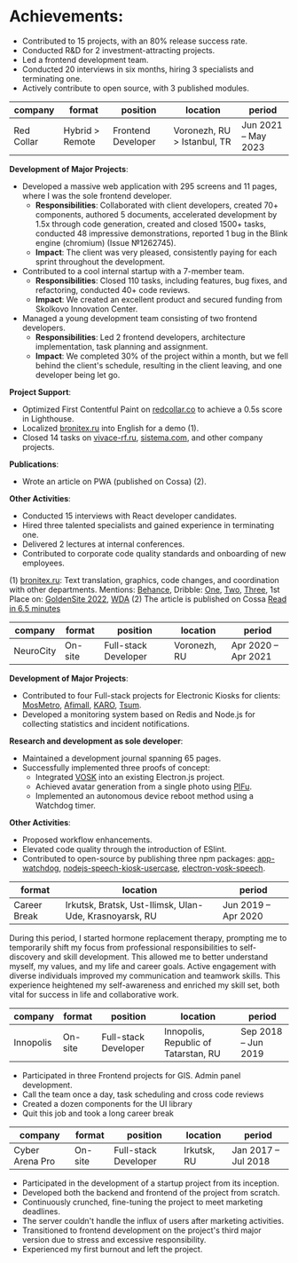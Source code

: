 # Achievements:
- Contributed to 15 projects, with an 80% release success rate.
- Conducted R&D for 2 investment-attracting projects.
- Led a frontend development team.
- Conducted 20 interviews in six months, hiring 3 specialists and terminating one.
- Actively contribute to open source, with 3 published modules.


| company  |  format | position  |  location |  period |
|---|---|---|---|---|
|  Red Collar | Hybrid > Remote  | Frontend Developer | Voronezh, RU > Istanbul, TR |  Jun 2021 – May 2023  |


**Development of Major Projects**:
- Developed a massive web application with 295 screens and 11 pages, where I was the sole frontend developer.
    - **Responsibilities**: Collaborated with client developers, created 70+ components, authored 5 documents,
      accelerated development by 1.5x through code generation, created and closed 1500+ tasks, conducted 48 impressive demonstrations,
      reported 1 bug in the Blink engine (chromium) (Issue №1262745).
    - **Impact**: The client was very pleased, consistently paying for each sprint throughout the development.
- Contributed to a cool internal startup with a 7-member team.
    - **Responsibilities**: Closed 110 tasks, including features, bug fixes, and refactoring, conducted 40+ code reviews.
    - **Impact**: We created an excellent product and secured funding from Skolkovo Innovation Center.
- Managed a young development team consisting of two frontend developers.
    - **Responsibilities**: Led 2 frontend developers, architecture implementation, task planning and assignment.
    - **Impact**: We completed 30% of the project within a month, but we fell behind the client's schedule, resulting in the client leaving, and one developer being let go.

**Project Support**:
- Optimized First Contentful Paint on [redcollar.co](https://redcollar.co/) to achieve a 0.5s score in Lighthouse.
- Localized [bronitex.ru](https://bronitex.ru/) into English for a demo (1).
- Closed 14 tasks on [vivace-rf.ru](https://vivace-rf.ru/), [sistema.com](https://sistema.com/), and other company projects.

**Publications**:
- Wrote an article on PWA (published on Cossa) (2).

**Other Activities**:
- Conducted 15 interviews with React developer candidates.
- Hired three talented specialists and gained experience in terminating one.
- Delivered 2 lectures at internal conferences.
- Contributed to corporate code quality standards and onboarding of new employees.

(1) [bronitex.ru](https://bronitex.ru/): Text translation, graphics, code changes, and coordination with other departments.
Mentions: [Behance](https://www.behance.net/gallery/169838265/Bronitex-Glove-Maker-with-Smartphone-Vibe?tracking_source=search_projects|bronitex), Dribble: [One](https://dribbble.com/shots/21665489-Down-to-a-Thread-Impeccable-3D-for-Glove-Maker-Bronitex), [Two](https://dribbble.com/shots/21503782-Bronitex-Flagship-Smartphone-Vibe-for-Work-Gloves-Store), [Three](https://dribbble.com/shots/21633308-Bronitex-Smooth-Store-to-Sell-Work-Gloves-Online), 1st Place on: [GoldenSite 2022](https://2022.goldensite.ru/work/best-design-company-services/9050/), [WDA](https://workspace.ru/awards/cases/korporativnyy-sayt-dlya-proizvoditelya-perchatok-bronitex/)
(2) The article is published on Cossa [Read in 6.5 minutes](https://www.cossa.ru/special/mobile/308554/)


| company  |  format | position  |  location |  period |
|---|---|---|---|---|
|  NeuroCity | On-site  | Full-stack Developer | Voronezh, RU  |  Apr 2020 – Apr 2021  |
 

**Development of Major Projects**:
- Contributed to four Full-stack projects for Electronic Kiosks for clients: [MosMetro](https://mosmetro.ru/), [Afimall](https://afimall.ru/), [KARO](https://karofilm.ru/), [Tsum](https://www.tsum.ru/).
- Developed a monitoring system based on Redis and Node.js for collecting statistics and incident notifications.

**Research and development as sole developer**:
- Maintained a development journal spanning 65 pages.
- Successfully implemented three proofs of concept:
    - Integrated [VOSK](https://alphacephei.com/vosk/) into an existing Electron.js project.
    - Achieved avatar generation from a single photo using [PIFu](https://shunsukesaito.github.io/PIFu/).
    - Implemented an autonomous device reboot method using a Watchdog timer.

**Other Activities**:
- Proposed workflow enhancements.
- Elevated code quality through the introduction of ESlint.
- Contributed to open-source by publishing three npm packages: [app-watchdog](https://www.npmjs.com/package/app-watchdog), [nodejs-speech-kiosk-usercase](https://www.npmjs.com/package/nodejs-speech-kiosk-usercase), [electron-vosk-speech](https://www.npmjs.com/package/electron-vosk-speech).


|   format | location |  period |
|---|---|---|
|  Career Break  | Irkutsk, Bratsk, Ust-Ilimsk, Ulan-Ude, Krasnoyarsk, RU  |  Jun 2019 – Apr 2020 |



During this period, I started hormone replacement therapy, prompting me to temporarily shift my focus from professional responsibilities to self-discovery and skill development. This allowed me to better understand myself, my values, and my life and career goals. Active engagement with diverse individuals improved my communication and teamwork skills. This experience heightened my self-awareness and enriched my skill set, both vital for success in life and collaborative work.

| company  |  format | position  |  location |  period |
|---|---|---|---|---|
|  Innopolis | On-site  | Full-stack Developer | Innopolis, Republic of Tatarstan, RU  |  Sep 2018 – Jun 2019  |


- Participated in three Frontend projects for GIS. Admin panel development.
- Call the team once a day, task scheduling and cross code reviews
- Created a dozen components for the UI library
- Quit this job and took a long career break



| company  |  format | position  |  location |  period |
|---|---|---|---|---|
|  Cyber Arena Pro | On-site  | Full-stack Developer  | Irkutsk, RU  | Jan 2017 – Jul 2018  |

- Participated in the development of a startup project from its inception.
- Developed both the backend and frontend of the project from scratch.
- Continuously crunched, fine-tuning the project to meet marketing deadlines.
- The server couldn't handle the influx of users after marketing activities.
- Transitioned to frontend development on the project's third major version due to stress and excessive responsibility.
- Experienced my first burnout and left the project.
